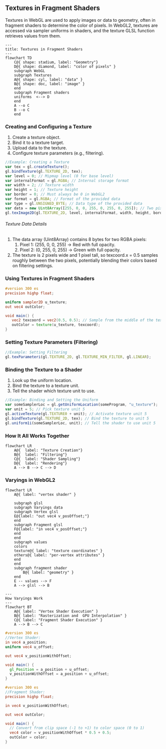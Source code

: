 ## Textures in Fragment Shaders

Textures in WebGL are used to apply images or data to geometry, often in fragment shaders to determine the color of pixels. In WebGL2, textures are accessed via sampler uniforms in shaders, and the texture GLSL function retrieves values from them. 

```mermaid
---
title: Textures in Fragment Shaders
---
flowchart TD
    C@{ shape: stadium, label: "Geometry"}
    D@{ shape: diamond, label: "color of pixels" }
    subgraph WebGL
    subgraph Textures
    A@{ shape: cyl, label: "data" }
    B@{ shape: doc, label: "image" }
    end
    subgraph Fragment shaders 
    uniforms  <--> D
    end
    A --o C
    B --o C
    end
```

### Creating and Configuring a Texture
1. Create a texture object.
2. Bind it to a texture target.
3. Upload data to the texture.
4. Configure texture parameters (e.g., filtering).

```js
//Example: Creating a Texture
var tex = gl.createTexture();
gl.bindTexture(gl.TEXTURE_2D, tex);
var level = 0; // Mipmap level (0 for base level)
var internalFormat = gl.RGBA; // Internal storage format
var width = 2; // Texture width
var height = 1; // Texture height
var border = 0; // Must always be 0 in WebGL2
var format = gl.RGBA; // Format of the provided data
var type = gl.UNSIGNED_BYTE; // Data type of the provided data
var data = new Uint8Array([255, 0, 0, 255, 0, 255, 0, 255]); // Two pixels: red and green
gl.texImage2D(gl.TEXTURE_2D, level, internalFormat, width, height, border, format, type, data);
``` 
###### Texture Data Details

1. The data array (Uint8Array) contains 8 bytes for two RGBA pixels:
    1. Pixel 1: (255, 0, 0, 255) → Red with full opacity.
    2. Pixel 2: (0, 255, 0, 255) → Green with full opacity.
2. The texture is 2 pixels wide and 1 pixel tall, so texcoord.x = 0.5 samples roughly between the two pixels, potentially blending their colors based on filtering settings.


### Using Textures in Fragment Shaders
```glsl
#version 300 es
precision highp float;

uniform sampler2D u_texture;
out vec4 outColor;

void main() {
   vec2 texcoord = vec2(0.5, 0.5); // Sample from the middle of the texture
   outColor = texture(u_texture, texcoord);
}
```

### Setting Texture Parameters (Filtering)
```js
//Example: Setting Filtering
gl.texParameteri(gl.TEXTURE_2D, gl.TEXTURE_MIN_FILTER, gl.LINEAR);
```

### Binding the Texture to a Shader

1. Look up the uniform location.
2. Bind the texture to a texture unit.
3. Tell the shader which texture unit to use.

```js
//Example: Binding and Setting the Uniform
var someSamplerLoc = gl.getUniformLocation(someProgram, "u_texture");
var unit = 5; // Pick texture unit 5
gl.activeTexture(gl.TEXTURE0 + unit); // Activate texture unit 5
gl.bindTexture(gl.TEXTURE_2D, tex); // Bind the texture to unit 5
gl.uniform1i(someSamplerLoc, unit); // Tell the shader to use unit 5
```

### How It All Works Together

```mermaid
flowchart LR
    A@{  label: "Texture Creation"}
    B@{  label: "Filtering"}
    C@{  label: "Shader Sampling"}
    D@{  label: "Rendering"}
    A --> B --> C --> D
```


### Varyings in WebGL2

```mermaid
flowchart LR
    A@{ label: "vertex shader" }
    
    subgraph glsl
    subgraph Varyings data
    subgraph Vertex glsl
    E@{label: "out vec4 v_posOffset;"}
    end
    subgraph Fragment glsl
    F@{label: "in vec4 v_posOffset;"}
    end
    end
    subgraph values 
    colors
    texture@{ label: "texture coordinates" }
    others@{ label: "per-vertex attributes" }
    end
    end
    subgraph fragment shader
        B@{ label: "geometry" }
    end
    E -- values --> F
    A --> glsl --> B
```

```mermaid
---
How Varyings Work
---
flowchart BT
    A@{ label: "Vertex Shader Execution" }
    B@{ label: "Rasterization and  GPU Interpolation" }
    C@{ label: "Fragment Shader Execution" }
    A --> B --> C
```

```glsl
#version 300 es
//Vertex Shader:
in vec4 a_position;
uniform vec4 u_offset;

out vec4 v_positionWithOffset;

void main() {
  gl_Position = a_position + u_offset;
  v_positionWithOffset = a_position + u_offset;
}
```
```glsl
#version 300 es
//Fragment Shader:
precision highp float;

in vec4 v_positionWithOffset;

out vec4 outColor;

void main() {
  // Convert from clip space (-1 to +1) to color space (0 to 1)
  vec4 color = v_positionWithOffset * 0.5 + 0.5;
  outColor = color;
}
```